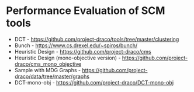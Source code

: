 # Performance Evaluation of SCM tools

- DCT - https://github.com/project-draco/tools/tree/master/clustering
- Bunch - https://www.cs.drexel.edu/~spiros/bunch/
- Heuristic Design - https://github.com/project-draco/cms
- Heuristic Design (mono-objective version) - https://github.com/project-draco/cms_mono_objective
- Sample with MDG Graphs - https://github.com/project-draco/data/tree/master/graphs
- DCT-mono-obj - https://github.com/project-draco/DCT-mono-obj